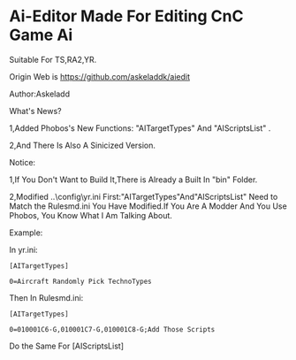 # Ai-Editor Made For Editing CnC Game Ai
Suitable For TS,RA2,YR.

Origin Web is https://github.com/askeladdk/aiedit

Author:Askeladd


What's News?

  1,Added Phobos's New Functions: "AITargetTypes" And "AIScriptsList" .

  2,And There Is Also A Sinicized Version.


Notice:

  1,If You Don't Want to Build It,There is Already a Built In "bin" Folder.

  2,Modified ..\config\yr.ini First:"AITargetTypes"And"AIScriptsList" Need to Match the Rulesmd.ini You Have Modified.If You Are A Modder And You Use Phobos, You Know What I Am Talking About.


Example:

  In yr.ini:

    [AITargetTypes]

    0=Aircraft Randomly Pick TechnoTypes

  Then In Rulesmd.ini:


    [AITargetTypes]

    0=010001C6-G,010001C7-G,010001C8-G;Add Those Scripts

  Do the Same For [AIScriptsList]
